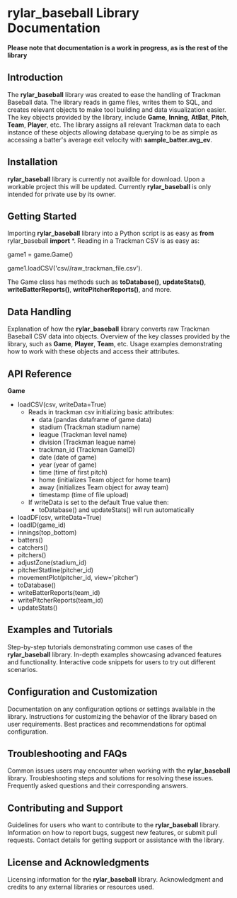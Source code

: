 # rylar_baseball Library Documentation

**Please note that documentation is a work in progress, as is the rest of the library**

## Introduction
The **rylar_baseball** library was created to ease the handling of Trackman Baseball data. The library reads in game files, writes them to SQL, and creates relevant objects to make tool building and data visualization easier. The key objects provided by the library, include **Game**, **Inning**, **AtBat**, **Pitch**, **Team**, **Player**, etc. The library assigns all relevant Trackman data to each instance of these objects allowing database querying to be as simple as accessing a batter's average exit velocity with **sample_batter.avg_ev**.

## Installation
**rylar_baseball** library is currently not availble for download. Upon a workable project this will be updated. Currently **rylar_baseball** is only intended for private use by its owner.

## Getting Started
Importing **rylar_baseball** library into a Python script is as easy as **from** rylar_baseball **import** *. Reading in a Trackman CSV is as easy as: 

game1 = game.Game()

game1.loadCSV('csv//raw_trackman_file.csv').

The Game class has methods such as **toDatabase()**, **updateStats()**, **writeBatterReports()**, **writePitcherReports()**, and more.

## Data Handling
Explanation of how the **rylar_baseball** library converts raw Trackman Baseball CSV data into objects. Overview of the key classes provided by the library, such as **Game**, **Player**, **Team**, etc. Usage examples demonstrating how to work with these objects and access their attributes.

## API Reference
**Game**
- loadCSV(csv, writeData=True)
  - Reads in trackman csv initializing basic attributes:
    - data (pandas dataframe of game data)
    - stadium (Trackman stadium name)
    - league (Trackman level name)
    - division (Trackman league name)
    - trackman_id (Trackman GameID)
    - date (date of game)
    - year (year of game)
    - time (time of first pitch)
    - home (initializes Team object for home team)
    - away (initializes Team object for away team)
    - timestamp (time of file upload)
  - If writeData is set to the default True value then:
    - toDatabase() and updateStats() will run automatically
- loadDF(csv, writeData=True)
- loadID(game_id)
- innings(top_bottom)
- batters()
- catchers()
- pitchers()
- adjustZone(stadium_id)
- pitcherStatline(pitcher_id)
- movementPlot(pitcher_id, view='pitcher')
- toDatabase()
- writeBatterReports(team_id)
- writePitcherReports(team_id)
- updateStats()

## Examples and Tutorials
Step-by-step tutorials demonstrating common use cases of the **rylar_baseball** library. In-depth examples showcasing advanced features and functionality. Interactive code snippets for users to try out different scenarios.

## Configuration and Customization
Documentation on any configuration options or settings available in the library. Instructions for customizing the behavior of the library based on user requirements. Best practices and recommendations for optimal configuration.

## Troubleshooting and FAQs
Common issues users may encounter when working with the **rylar_baseball** library. Troubleshooting steps and solutions for resolving these issues. Frequently asked questions and their corresponding answers.

## Contributing and Support
Guidelines for users who want to contribute to the **rylar_baseball** library. Information on how to report bugs, suggest new features, or submit pull requests. Contact details for getting support or assistance with the library.

## License and Acknowledgments
Licensing information for the **rylar_baseball** library. Acknowledgment and credits to any external libraries or resources used.

